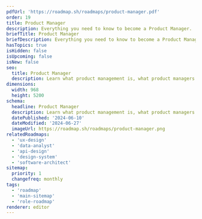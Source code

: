 ```yaml
---
pdfUrl: 'https://roadmap.sh/roadmaps/product-manager.pdf'
order: 19
title: Product Manager
description: Everything you need to know to become a Product Manager.
briefTitle: Product Manager
briefDescription: Everything you need to know to become a Product Manager.
hasTopics: true
isHidden: false
isUpcoming: false
isNew: false
seo:
  title: Product Manager
  description: Learn what product management is, what product managers do and how to become one using our community-driven roadmap.
dimensions:
  width: 968
  height: 5200
schema:
  headline: Product Manager
  description: Learn what product management is, what product managers do and how to become one using our community-driven roadmap.
  datePublished: '2024-06-10'
  dateModified: '2024-06-27'
  imageUrl: https://roadmap.sh/roadmaps/product-manager.png
relatedRoadmaps:
  - 'ux-design'
  - 'data-analyst'
  - 'api-design'
  - 'design-system'
  - 'software-architect'
sitemap:
  priority: 1
  changefreq: monthly
tags:
  - 'roadmap'
  - 'main-sitemap'
  - 'role-roadmap'
renderer: editor
---
```

